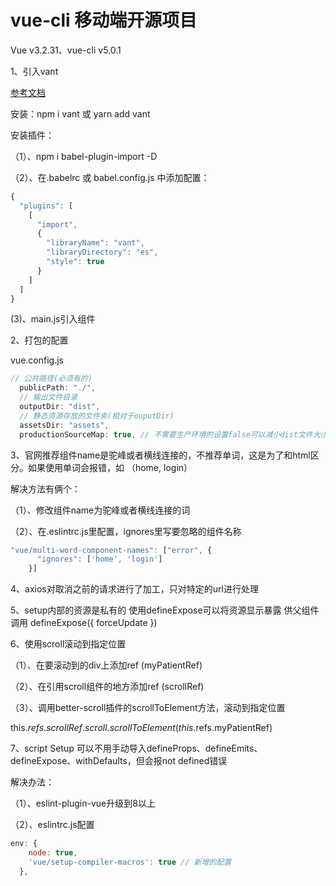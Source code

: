# vue-cli 移动端开源项目

Vue v3.2.31、vue-cli v5.0.1

1、引入vant

[参考文档](https://vant-contrib.gitee.io/vant/#/zh-CN/quickstart#tong-guo-npm-an-zhuang)

安装：npm i vant 或 yarn add vant

安装插件：

（1）、npm i babel-plugin-import -D

（2）、在.babelrc 或 babel.config.js 中添加配置：

```js
{
  "plugins": [
    [
      "import",
      {
        "libraryName": "vant",
        "libraryDirectory": "es",
        "style": true
      }
    ]
  ]
}
```

(3)、main.js引入组件

2、打包的配置

vue.config.js

```js
// 公共路径(必须有的)
  publicPath: "./",
  // 输出文件目录
  outputDir: "dist",
  // 静态资源存放的文件夹(相对于ouputDir)
  assetsDir: "assets",
  productionSourceMap: true, // 不需要生产环境的设置false可以减小dist文件大小，加速构建
```

3、官网推荐组件name是驼峰或者横线连接的，不推荐单词，这是为了和html区分。如果使用单词会报错，如
（home, login）

解决方法有俩个：

（1）、修改组件name为驼峰或者横线连接的词

（2）、在.eslintrc.js里配置，ignores里写要忽略的组件名称

```js
"vue/multi-word-component-names": ["error", {
      "ignores": ['home', 'login']
    }]
```

4、axios对取消之前的请求进行了加工，只对特定的url进行处理

5、setup内部的资源是私有的 使用defineExpose可以将资源显示暴露 供父组件调用
defineExpose({
forceUpdate
})

6、使用scroll滚动到指定位置

（1）、在要滚动到的div上添加ref (myPatientRef)

（2）、在引用scroll组件的地方添加ref (scrollRef)

（3）、调用better-scroll插件的scrollToElement方法，滚动到指定位置

this.$refs.scrollRef.scroll.scrollToElement(this.$refs.myPatientRef)

7、script Setup 可以不用手动导入defineProps、defineEmits、defineExpose、withDefaults，但会报not defined错误

解决办法：

（1）、eslint-plugin-vue升级到8以上

（2）、eslintrc.js配置

```js
env: {
    node: true,
    'vue/setup-compiler-macros': true // 新增的配置
  },
```
